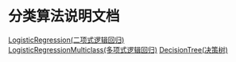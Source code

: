 # 分类算法说明文档  

[LogisticRegression(二项式逻辑回归)](http://www.sydneyu.com/?p=1284#2_Binomial_logistic_regression)  
[LogisticRegressionMulticlass(多项式逻辑回归)](http://www.sydneyu.com/?p=1284#3Multinomial_logistic_regression)
[DecisionTree(决策树)](http://www.sydneyu.com/?p=1288)
